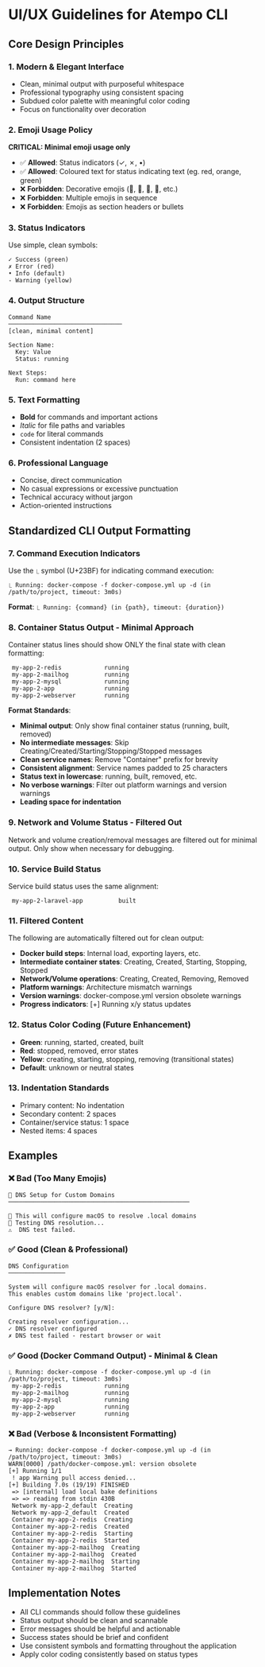 # UI/UX Guidelines for Atempo CLI

## Core Design Principles

### 1. Modern & Elegant Interface
- Clean, minimal output with purposeful whitespace
- Professional typography using consistent spacing
- Subdued color palette with meaningful color coding
- Focus on functionality over decoration

### 2. Emoji Usage Policy
**CRITICAL: Minimal emoji usage only**
- ✅ **Allowed**: Status indicators (✓, ✗, •)
- ✅ **Allowed**: Coloured text for status indicating text (eg. red, orange, green)
- ❌ **Forbidden**: Decorative emojis (🔧, 🧪, 📝, 🎉, etc.)
- ❌ **Forbidden**: Multiple emojis in sequence
- ❌ **Forbidden**: Emojis as section headers or bullets

### 3. Status Indicators
Use simple, clean symbols:
```
✓ Success (green)
✗ Error (red)  
• Info (default)
- Warning (yellow)
```

### 4. Output Structure
```
Command Name
────────────────────────────────
[clean, minimal content]

Section Name:
  Key: Value
  Status: running
  
Next Steps:
  Run: command here
```

### 5. Text Formatting
- **Bold** for commands and important actions
- *Italic* for file paths and variables
- `code` for literal commands
- Consistent indentation (2 spaces)

### 6. Professional Language
- Concise, direct communication
- No casual expressions or excessive punctuation
- Technical accuracy without jargon
- Action-oriented instructions

## Standardized CLI Output Formatting

### 7. Command Execution Indicators
Use the `⎿` symbol (U+23BF) for indicating command execution:
```
⎿ Running: docker-compose -f docker-compose.yml up -d (in /path/to/project, timeout: 3m0s)
```

**Format**: `⎿ Running: {command} (in {path}, timeout: {duration})`

### 8. Container Status Output - Minimal Approach
Container status lines should show ONLY the final state with clean formatting:

```
 my-app-2-redis            running
 my-app-2-mailhog          running
 my-app-2-mysql            running
 my-app-2-app              running
 my-app-2-webserver        running
```

**Format Standards**:
- **Minimal output**: Only show final container status (running, built, removed)
- **No intermediate messages**: Skip Creating/Created/Starting/Stopping/Stopped messages
- **Clean service names**: Remove "Container" prefix for brevity
- **Consistent alignment**: Service names padded to 25 characters
- **Status text in lowercase**: running, built, removed, etc.
- **No verbose warnings**: Filter out platform warnings and version warnings
- **Leading space for indentation**

### 9. Network and Volume Status - Filtered Out
Network and volume creation/removal messages are filtered out for minimal output. Only show when necessary for debugging.

### 10. Service Build Status
Service build status uses the same alignment:
```
 my-app-2-laravel-app          built
```

### 11. Filtered Content
The following are automatically filtered out for clean output:
- **Docker build steps**: Internal load, exporting layers, etc.
- **Intermediate container states**: Creating, Created, Starting, Stopping, Stopped
- **Network/Volume operations**: Creating, Created, Removing, Removed
- **Platform warnings**: Architecture mismatch warnings
- **Version warnings**: docker-compose.yml version obsolete warnings
- **Progress indicators**: [+] Running x/y status updates

### 12. Status Color Coding (Future Enhancement)
- **Green**: running, started, created, built
- **Red**: stopped, removed, error states
- **Yellow**: creating, starting, stopping, removing (transitional states)
- **Default**: unknown or neutral states

### 13. Indentation Standards
- Primary content: No indentation
- Secondary content: 2 spaces
- Container/service status: 1 space
- Nested items: 4 spaces

## Examples

### ❌ Bad (Too Many Emojis)
```
🔧 DNS Setup for Custom Domains  
───────────────────────────────────────────────────

📝 This will configure macOS to resolve .local domains
🧪 Testing DNS resolution...
⚠️  DNS test failed. 
```

### ✅ Good (Clean & Professional)  
```
DNS Configuration
────────────────

System will configure macOS resolver for .local domains.
This enables custom domains like 'project.local'.

Configure DNS resolver? [y/N]: 

Creating resolver configuration...
✓ DNS resolver configured
✗ DNS test failed - restart browser or wait
```

### ✅ Good (Docker Command Output) - Minimal & Clean
```
⎿ Running: docker-compose -f docker-compose.yml up -d (in /path/to/project, timeout: 3m0s)
 my-app-2-redis            running
 my-app-2-mailhog          running
 my-app-2-mysql            running
 my-app-2-app              running
 my-app-2-webserver        running
```

### ❌ Bad (Verbose & Inconsistent Formatting)
```
→ Running: docker-compose -f docker-compose.yml up -d (in /path/to/project, timeout: 3m0s)
WARN[0000] /path/docker-compose.yml: version obsolete
[+] Running 1/1
 ! app Warning pull access denied...
[+] Building 7.0s (19/19) FINISHED
 => [internal] load local bake definitions
 => => reading from stdin 430B
 Network my-app-2_default  Creating
 Network my-app-2_default  Created
 Container my-app-2-redis  Creating
 Container my-app-2-redis  Created
 Container my-app-2-redis  Starting
 Container my-app-2-redis  Started
 Container my-app-2-mailhog  Creating
 Container my-app-2-mailhog  Created
 Container my-app-2-mailhog  Starting
 Container my-app-2-mailhog  Started
```

## Implementation Notes
- All CLI commands should follow these guidelines
- Status output should be clean and scannable
- Error messages should be helpful and actionable
- Success states should be brief and confident
- Use consistent symbols and formatting throughout the application
- Apply color coding consistently based on status types
